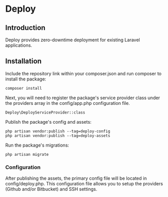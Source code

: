 # Deploy

## Introduction
Deploy provides zero-downtime deployment for existing Laravel applications.

## Installation
Include the repository link within your composer.json and run composer to install the package:
```
composer install
```

Next, you will need to register the package's service provider class under the providers array 
in the config/app.php configuration file.

```
Deploy\DeployServiceProvider::class
```

Publish the package's config and assets:
```
php artisan vendor:publish --tag=deploy-config
php artisan vendor:publish --tag=deploy-assets
```

Run the package's migrations:
```
php artisan migrate
```

### Configuration
After publishing the assets, the primary config file will be located in config/deploy.php. This configuration file allows
you to setup the providers (Github and/or Bitbucket) and SSH settings.